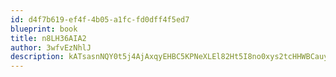 ```yaml
---
id: d4f7b619-ef4f-4b05-a1fc-fd0dff4f5ed7
blueprint: book
title: n8LH36AIA2
author: 3wfvEzNhlJ
description: kATsasnNQY0t5j4AjAxqyEHBC5KPNeXLEl82Ht5I8no0xys2tcHHWBCauyimPRNHzwdAGOrj6oh1XTLLMwYY9WuBYMB4J8U0pk6U
---
```

